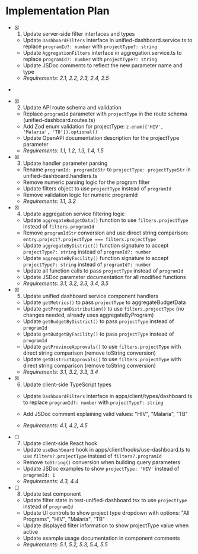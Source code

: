# Implementation Plan

- [x] 1. Update server-side filter interfaces and types





  - Update `DashboardFilters` interface in unified-dashboard.service.ts to replace `programId?: number` with `projectType?: string`
  - Update `AggregationFilters` interface in aggregation.service.ts to replace `programId?: number` with `projectType?: string`
  - Update JSDoc comments to reflect the new parameter name and type
  - _Requirements: 2.1, 2.2, 2.3, 2.4, 2.5_
-

- [x] 2. Update API route schema and validation




  - Replace `programId` parameter with `projectType` in the route schema (unified-dashboard.routes.ts)
  - Add Zod enum validation for projectType: `z.enum(['HIV', 'Malaria', 'TB']).optional()`
  - Update OpenAPI documentation description for the projectType parameter
  - _Requirements: 1.1, 1.2, 1.3, 1.4, 1.5_

- [x] 3. Update handler parameter parsing





  - Rename `programId: programIdStr` to `projectType: projectTypeStr` in unified-dashboard.handlers.ts
  - Remove numeric parsing logic for the program filter
  - Update filters object to use `projectType` instead of `programId`
  - Remove validation logic for numeric programId
  - _Requirements: 1.1, 3.2_


- [x] 4. Update aggregation service filtering logic



  - Update `aggregateBudgetData()` function to use `filters.projectType` instead of `filters.programId`
  - Remove `programIdStr` conversion and use direct string comparison: `entry.project?.projectType === filters.projectType`
  - Update `aggregateByDistrict()` function signature to accept `projectType?: string` instead of `programId?: number`
  - Update `aggregateByFacility()` function signature to accept `projectType?: string` instead of `programId?: number`
  - Update all function calls to pass `projectType` instead of `programId`
  - Update JSDoc parameter documentation for all modified functions
  - _Requirements: 3.1, 3.2, 3.3, 3.4, 3.5_

- [x] 5. Update unified dashboard service component handlers





  - Update `getMetrics()` to pass `projectType` to aggregateBudgetData
  - Update `getProgramDistribution()` to use `filters.projectType` (no changes needed, already uses aggregateByProgram)
  - Update `getBudgetByDistrict()` to pass `projectType` instead of `programId`
  - Update `getBudgetByFacility()` to pass `projectType` instead of `programId`
  - Update `getProvinceApprovals()` to use `filters.projectType` with direct string comparison (remove toString conversion)
  - Update `getDistrictApprovals()` to use `filters.projectType` with direct string comparison (remove toString conversion)
  - _Requirements: 3.1, 3.2, 3.3, 3.4_





- [x] 6. Update client-side TypeScript types




  - Update `DashboardFilters` interface in apps/client/types/dashboard.ts to replace `programId?: number` with `projectType?: string`




  - Add JSDoc comment explaining valid values: "HIV", "Malaria", "TB"
  - _Requirements: 4.1, 4.2, 4.5_




- [ ] 7. Update client-side React hook

  - Update `useDashboard` hook in apps/client/hooks/use-dashboard.ts to use `filters?.projectType` instead of `filters?.programId`
  - Remove `toString()` conversion when building query parameters
  - Update JSDoc examples to show `projectType: 'HIV'` instead of `programId: 1`
  - _Requirements: 4.3, 4.4_

- [ ] 8. Update test component

  - Update filter state in test-unified-dashboard.tsx to use `projectType` instead of `programId`
  - Update UI controls to show project type dropdown with options: "All Programs", "HIV", "Malaria", "TB"
  - Update displayed filter information to show projectType value when active
  - Update example usage documentation in component comments
  - _Requirements: 5.1, 5.2, 5.3, 5.4, 5.5_
